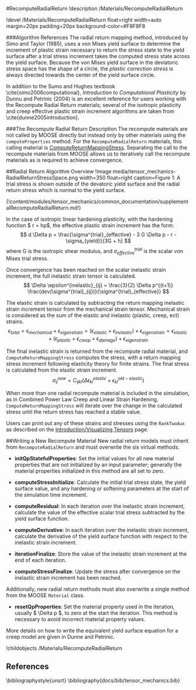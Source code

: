 #RecomputeRadialReturn
!description /Materials/RecomputeRadialReturn

!devel /Materials/RecomputeRadialReturn float=right width=auto margin=20px padding=20px background-color=#F8F8F8

###Algorithm References
The radial return mapping method, introduced by Simo and Taylor (1985), uses a von Mises yield surface to determine the increment of plastic strain necessary to return the stress state to the yield surface after a trial stress increment takes the computed stress state across the yield surface.  Because the von Mises yield surface in the deviatoric stress space has the shape of a circle, the _plastic correction stress_ is always directed towards the center of the yield surface circle.

In addition to the Sumo and Hughes textbook \cite{simo2006computational}, _Introduction to Computational Plasticity_ by Dunnu and Petrinic (2004) is an excellent reference for users working with the Recompute Radial Return materials; several of the isotropic plasticity and creep effective plastic strain increment algorithms are taken from \cite{dunne2005introduction}.

###The Recompute Radial Return Description
The recompute materials are not called by MOOSE directly but instead only by other materials using the `computeProperties` method.  For the `RecomputeRadialReturn` materials, this calling material is [ComputeReturnMappingStress](ComputeReturnMappingStress.md).  Separating the call to the recompute materials from MOOSE allows us to iteratively call the recompute materials as is required to achieve convergence.

##Radial Return Algorithm Overview
!image media/tensor_mechanics-RadialReturnStressSpace.png width=350 float=right caption=Figure 1: A trial stress is shown outside of the devatoric yield surface and the radial return stress which is normal to the yield surface.

{!content/modules/tensor_mechanics/common_documentation/supplementalRecomputeRadialReturn.md!}

In the case of isotropic linear hardening plasticity, with the hardening function $ r = hp$, the effective plastic strain increment has the form:
$$
 d \Delta p = \frac{\sigma^{trial}_{effective} - 3 G \Delta p - r - \sigma_{yield}}{3G + h}
$$
where G is the isotropic shear modulus, and $\sigma^{trial}_{effective}$ is the scalar von Mises trial stress.

Once convergence has been reached on the scalar inelastic strain increment, the full inelastic strain tensor is calculated.
$$
\Delta \epsilon^{inelastic}_{ij} = \frac{3}{2} \Delta p^{(t+1)} \frac{dev(\sigma^{trial}_{ij})}{\sigma^{trial}_{effective}}
$$

The elastic strain is calculated by subtracting the return mapping inelastic strain increment tensor from the mechanical strain tensor.  Mechanical strain is considered as the sum of the elastic and inelastic (plastic, creep, ect) strains.
$$
\epsilon_{total} = \epsilon_{mechanical} + \epsilon_{eigenstrain}
= \left( \epsilon_{elastic} + \epsilon_{inelastic} \right) + \epsilon_{eigenstrain}
= \epsilon_{elastic} + \left( \epsilon_{plastic} + \epsilon_{creep} + \epsilon_{damage}  \right) + \epsilon_{eigenstrain}
$$

The final inelastic strain is returned from the recompute radial material, and `ComputeReturnMappingStress` computes the stress, with a return mapping stress increment following elasticity theory for finite strains. The final stress is calculated from the elastic strain increment.
$$
\sigma^{new}_{ij} = C_{ijkl} \left( \Delta \epsilon^{elastic}_{kl} + \epsilon^{old-elastic}_{kl} \right)
$$

When more than one radial recompute material is included in the simulation, as in Combined Power Law Creep and Linear Strain Hardening, `ComputeReturnMappingStress` will iterate over the change in the calculated stress until the return stress has reached a stable value.

Users can print out any of these strains and stresses using the `RankTwoAux` as described on the
[Introduction/Visualizing Tensors](auto::/introduction/VisualizingTensors) page.

##Writing a New Recompute Material
New radial return models must inherit from `RecomputeRadialReturn` and must overwrite the six virtual methods.

  - **initQpStatefulProperties**: Set the initial values for all new material properties that are not initialized by an input parameter; generally the material properties initialized in this method are all set to zero.
  - **computeStressInitialize**: Calculate the initial trial stress state, the yield surface value, and any hardening or softening parameters at the start of the simulation time increment.
  - **computeResidual**: In each iteration over the inelastic strain increment, calculate the value of the effective scalar trial stress subtracted by the yield surface function.
  - **computeDerivative**: In each iteration over the inelastic strain increment, calculate the derivative of the yield surface function with respect to the inelastic strain increment.

  - **iterationFinalize**: Store the value of the inelastic strain increment at the end of each iteration.
  - **computeStressFinalize**: Update the stress after convergence on the inelastic strain increment has been reached.

Additionally, new radial return methods must also overwrite a single method from the MOOSE `Material` class.

  - **resetQpProperties**: Set the material property used in the iteration, usually $ \Delta p $, to zero at the start the iteration.  This method is necessary to avoid incorrect material property values.

More details on how to write the equivalent yield surface equation for a creep model are given in Dunne and Petrinic.


!childobjects /Materials/RecomputeRadialReturn

## References
\bibliographystyle{unsrt}
\bibliography{docs/bib/tensor_mechanics.bib}
